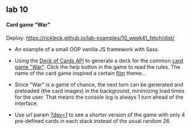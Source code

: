 ## lab 10

#### Card game "War"

Deploy: https://rickleck.github.io/lab-examples/10_week41_fetch/dist/

-   An example of a small OOP vanilla JS framework with Sass.

-   Using the [Deck of Cards API](https://deckofcardsapi.com/) to generate a deck for the common [card game "War"](<https://en.wikipedia.org/wiki/War_(card_game)>). Click the help button in the game to read the rules. The name of the card game inspired a certain [film](https://www.imdb.com/title/tt0086567/) theme...

-   Since "War" is a game of chance, the next turn can be generated and preloaded (the card images) in the background, minimizing load times for the user. That means the console log is always 1 turn ahead of the interface.

-   Use url param [?dev=1](https://rickleck.github.io/lab-examples/10_week41_fetch/dist/?dev=1) to see a shorter version of the game with only 4 pre-defined cards in each stack instead of the usual random 26.
